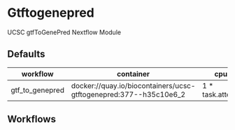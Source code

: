 # Gtftogenepred

UCSC gtfToGenePred Nextflow Module

## Defaults

| workflow        | container                                                         | cpus              | memory                          |
| --------------- | ----------------------------------------------------------------- | ----------------- | ------------------------------- |
| gtf_to_genepred | docker://quay.io/biocontainers/ucsc-gtftogenepred:377--h35c10e6_2 | 1 \* task.attempt | 1.GB.plus(2.GB \* task.attempt) |

## Workflows
